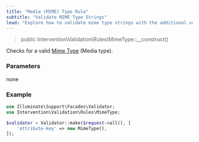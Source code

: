 ```yaml
---
title: "Media (MIME) Type Rule"
subtitle: "Validate MIME Type Strings"
lead: "Explore how to validate mime type strings with the additional validation rules of Intervention Validation for your Laravel application."
---
```


> public Intervention\Validation\Rules\MimeType::__construct()

Checks for a valid [Mime Type](https://en.wikipedia.org/wiki/Media_type) (Media type).

### Parameters

none

### Example

```php
use Illuminate\Support\Facades\Validator;
use Intervention\Validation\Rules\MimeType;

$validator = Validator::make($request->all(), [
    'attribute-key' => new MimeType(),
]);
```


